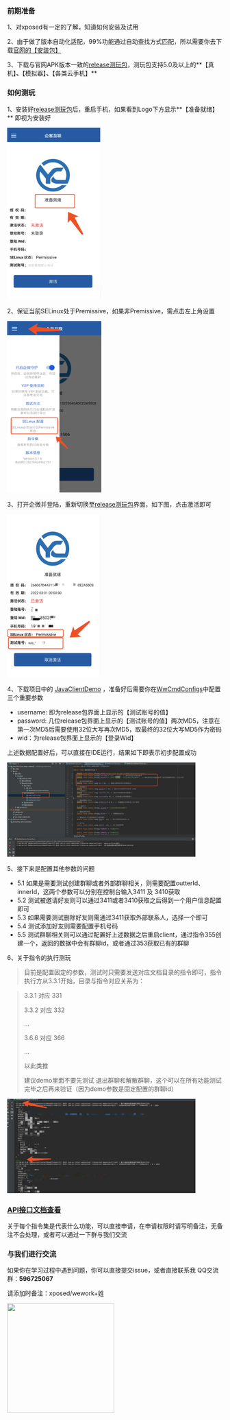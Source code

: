 
### 前期准备

1、对xposed有一定的了解，知道如何安装及试用

2、由于做了版本自动化适配，99%功能通过自动查找方式匹配，所以需要你去下载[官网的【安装包】](https://work.weixin.qq.com/#indexDownload)

3、下载与官网APK版本一致的[release测玩包]()，测玩包支持5.0及以上的**【真机】**、**【模拟器】**、**【各类云手机】**

### 如何测玩

1、安装好[release测玩包]()后，重启手机，如果看到Logo下方显示**【准备就绪】** 即视为安装好

<img src="sources/trail_000.png" width="220" height="400"/>


2、保证当前SELinux处于Premissive，如果非Premissive，需点击左上角设置

<img src="sources/trail_001.png" width="220" height="400"/>


3、打开企微并登陆，重新切换至[release测玩包]()界面，如下图，点击激活即可

<img src="sources/trail_002.png" width="220" height="380"/>


4、下载项目中的 [JavaClientDemo](JavaClientDemo) ，准备好后需要你在[WwCmdConfigs](JavaClientDemo/src/main/java/com/yc/inter/websocket/linkserver/WwCmdConfigs.java)中配置三个重要参数

- username: 即为release包界面上显示的【测试账号的值】
- password: 几位release包界面上显示的【测试账号的值】两次MD5，注意在第一次MD5后需要使用32位大写再次MD5，取最终的32位大写MD5作为密码
- wid：为release包界面上显示的【登录Wid】

上述数据配置好后，可以直接在IDE运行，结果如下即表示初步配置成功

<img src="sources/trail_java_000.png" width="440" height="220"/>

5、接下来是配置其他参数的问题

- 5.1 如果是需要测试创建群聊或者外部群聊相关，则需要配置outterId、innerId，这两个参数可以分别在控制台输入3411 及 3410获取
- 5.2 测试被邀请好友则可以通过3411或者3410获取之后得到一个用户信息配置即可
- 5.3 如果需要测试删除好友则需通过3411获取外部联系人，选择一个即可
- 5.4 测试添加好友则需要配置手机号码
- 5.5 测试群聊相关则可以通过配置好上述数据之后重启client，通过指令355创建一个，返回的数据中会有群聊id，或者通过353获取已有的群聊

6、关于指令的执行测玩

> 目前是配置固定的参数，测试时只需要发送对应文档目录的指令即可，指令执行方从3.3.1开始，目录与指令对应关系为：

> 3.3.1  对应  331
> 
> 3.3.2  对应 332 
> 
> ...
> 
> 3.6.6  对应 366
> 
> ...
> 
> 以此类推
> 
> 建议demo里面不要先测试 退出群聊和解散群聊，这个可以在所有功能测试完毕之后再来验证（因为demo参数是固定配置的群聊id）


<img src="sources/trail_java_001.png" width="440" height="220"/>

### [API接口文档查看](https://docs.qq.com/doc/DS2JLYVpOY2ZJRFJI)

关于每个指令集是代表什么功能，可以直接申请，在申请权限时请写明备注，无备注不会处理，或者可以通过一下群与我们交流

### 与我们进行交流

如果你在学习过程中遇到问题，你可以直接提交issue，或者直接联系我
QQ交流群：**596725067**

请添加时备注：xposed/wework+姓

<img src="sources/qq_group_chat_qr_code.png" width="250" height="256"/>

